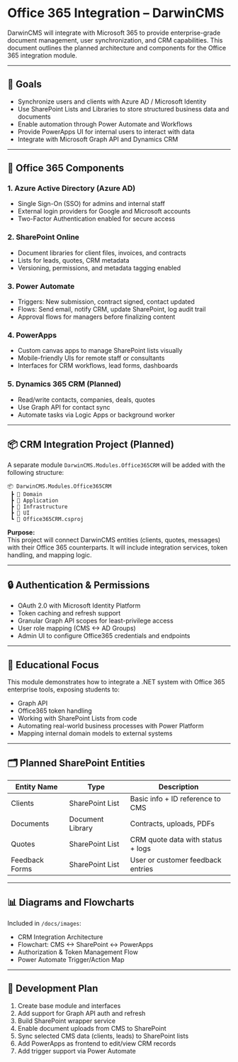 # Office 365 Integration – DarwinCMS

DarwinCMS will integrate with Microsoft 365 to provide enterprise-grade document management, user synchronization, and CRM capabilities. This document outlines the planned architecture and components for the Office 365 integration module.

---

## 🎯 Goals

- Synchronize users and clients with Azure AD / Microsoft Identity
- Use SharePoint Lists and Libraries to store structured business data and documents
- Enable automation through Power Automate and Workflows
- Provide PowerApps UI for internal users to interact with data
- Integrate with Microsoft Graph API and Dynamics CRM

---

## 🧩 Office 365 Components

### 1. Azure Active Directory (Azure AD)
- Single Sign-On (SSO) for admins and internal staff
- External login providers for Google and Microsoft accounts
- Two-Factor Authentication enabled for secure access

### 2. SharePoint Online
- Document libraries for client files, invoices, and contracts
- Lists for leads, quotes, CRM metadata
- Versioning, permissions, and metadata tagging enabled

### 3. Power Automate
- Triggers: New submission, contract signed, contact updated
- Flows: Send email, notify CRM, update SharePoint, log audit trail
- Approval flows for managers before finalizing content

### 4. PowerApps
- Custom canvas apps to manage SharePoint lists visually
- Mobile-friendly UIs for remote staff or consultants
- Interfaces for CRM workflows, lead forms, dashboards

### 5. Dynamics 365 CRM (Planned)
- Read/write contacts, companies, deals, quotes
- Use Graph API for contact sync
- Automate tasks via Logic Apps or background worker

---

## 📦 CRM Integration Project (Planned)

A separate module `DarwinCMS.Modules.Office365CRM` will be added with the following structure:

```
📦 DarwinCMS.Modules.Office365CRM
 ┣ 📁 Domain
 ┣ 📁 Application
 ┣ 📁 Infrastructure
 ┣ 📁 UI
 ┗ 📄 Office365CRM.csproj
```

**Purpose:**  
This project will connect DarwinCMS entities (clients, quotes, messages) with their Office 365 counterparts. It will include integration services, token handling, and mapping logic.

---

## 🔒 Authentication & Permissions

- OAuth 2.0 with Microsoft Identity Platform
- Token caching and refresh support
- Granular Graph API scopes for least-privilege access
- User role mapping (CMS <-> AD Groups)
- Admin UI to configure Office365 credentials and endpoints

---

## 🧠 Educational Focus

This module demonstrates how to integrate a .NET system with Office 365 enterprise tools, exposing students to:

- Graph API
- Office365 token handling
- Working with SharePoint Lists from code
- Automating real-world business processes with Power Platform
- Mapping internal domain models to external systems

---

## 🗂️ Planned SharePoint Entities

| Entity Name      | Type              | Description                          |
|------------------|-------------------|--------------------------------------|
| Clients          | SharePoint List   | Basic info + ID reference to CMS     |
| Documents        | Document Library  | Contracts, uploads, PDFs             |
| Quotes           | SharePoint List   | CRM quote data with status + logs    |
| Feedback Forms   | SharePoint List   | User or customer feedback entries    |

---

## 📊 Diagrams and Flowcharts

Included in `/docs/images`:

- CRM Integration Architecture
- Flowchart: CMS <-> SharePoint <-> PowerApps
- Authorization & Token Management Flow
- Power Automate Trigger/Action Map

---

## 🚧 Development Plan

1. Create base module and interfaces
2. Add support for Graph API auth and refresh
3. Build SharePoint wrapper service
4. Enable document uploads from CMS to SharePoint
5. Sync selected CMS data (clients, leads) to SharePoint lists
6. Add PowerApps as frontend to edit/view CRM records
7. Add trigger support via Power Automate

